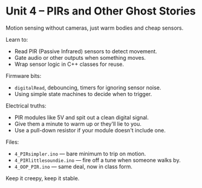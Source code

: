# Unit 4 – PIRs and Other Ghost Stories

Motion sensing without cameras, just warm bodies and cheap sensors.

Learn to:
- Read PIR (Passive Infrared) sensors to detect movement.
- Gate audio or other outputs when something moves.
- Wrap sensor logic in C++ classes for reuse.

Firmware bits:
- `digitalRead`, debouncing, timers for ignoring sensor noise.
- Using simple state machines to decide when to trigger.

Electrical truths:
- PIR modules like 5V and spit out a clean digital signal.
- Give them a minute to warm up or they'll lie to you.
- Use a pull-down resistor if your module doesn't include one.

Files:
- `4_PIRsimpler.ino` — bare minimum to trip on motion.
- `4_PIRlittlesoundie.ino` — fire off a tune when someone walks by.
- `4_OOP_PIR.ino` — same deal, now in class form.

Keep it creepy, keep it stable.
